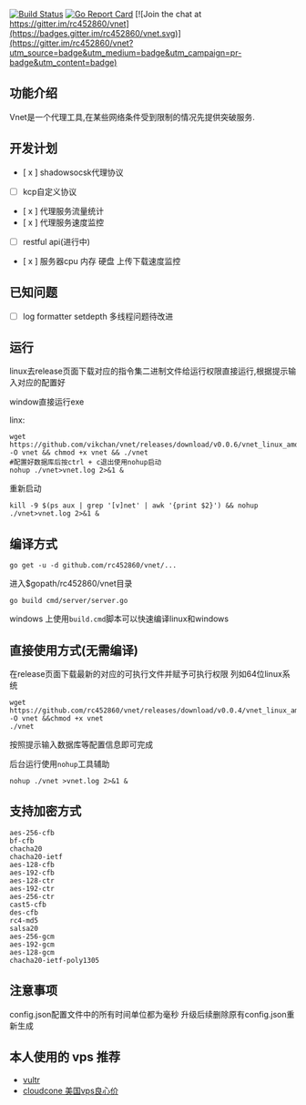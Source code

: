 [![Build Status](https://travis-ci.org/rc452860/vnet.svg?branch=master)](https://travis-ci.org/rc452860/vnet)
[![Go Report Card](https://goreportcard.com/badge/github.com/rc452860/vnet)](https://goreportcard.com/report/github.com/rc452860/vnet)
[![Join the chat at https://gitter.im/rc452860/vnet](https://badges.gitter.im/rc452860/vnet.svg)](https://gitter.im/rc452860/vnet?utm_source=badge&utm_medium=badge&utm_campaign=pr-badge&utm_content=badge)



## 功能介绍
Vnet是一个代理工具,在某些网络条件受到限制的情况先提供突破服务.

## 开发计划
- [ x ] shadowsocsk代理协议
- [  ] kcp自定义协议
- [ x ] 代理服务流量统计
- [ x ] 代理服务速度监控
- [  ] restful api(进行中)
- [ x ] 服务器cpu 内存 硬盘 上传下载速度监控

## 已知问题
- [ ] log formatter setdepth 多线程问题待改进



## 运行
linux去release页面下载对应的指令集二进制文件给运行权限直接运行,根据提示输入对应的配置好

window直接运行exe

linx:
```
wget https://github.com/vikchan/vnet/releases/download/v0.0.6/vnet_linux_amd64 -O vnet && chmod +x vnet && ./vnet
#配置好数据库后按ctrl + c退出使用nohup启动
nohup ./vnet>vnet.log 2>&1 &
```

重新启动
```
kill -9 $(ps aux | grep '[v]net' | awk '{print $2}') && nohup ./vnet>vnet.log 2>&1 &
```



## 编译方式
```
go get -u -d github.com/rc452860/vnet/...
```

进入$gopath/rc452860/vnet目录

```
go build cmd/server/server.go
```

windows 上使用`build.cmd`脚本可以快速编译linux和windows

## 直接使用方式(无需编译)
在release页面下载最新的对应的可执行文件并赋予可执行权限
列如64位linux系统
```
wget https://github.com/rc452860/vnet/releases/download/v0.0.4/vnet_linux_amd64 -O vnet &&chmod +x vnet
./vnet
```
按照提示输入数据库等配置信息即可完成

后台运行使用`nohup`工具辅助
```
nohup ./vnet >vnet.log 2>&1 &
```

## 支持加密方式
```
aes-256-cfb
bf-cfb
chacha20
chacha20-ietf
aes-128-cfb
aes-192-cfb
aes-128-ctr
aes-192-ctr
aes-256-ctr
cast5-cfb
des-cfb
rc4-md5
salsa20
aes-256-gcm
aes-192-gcm
aes-128-gcm
chacha20-ietf-poly1305
```

## 注意事项
config.json配置文件中的所有时间单位都为毫秒
升级后续删除原有config.json重新生成


## 本人使用的 vps 推荐
- [vultr](https://www.vultr.com/?ref=6992791)
- [cloudcone 美国vps良心价](https://app.cloudcone.com/?ref=1956)
